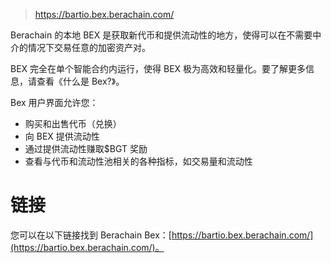 > https://bartio.bex.berachain.com/

Berachain 的本地 BEX 是获取新代币和提供流动性的地方，使得可以在不需要中介的情况下交易任意的加密资产对。

BEX 完全在单个智能合约内运行，使得 BEX 极为高效和轻量化。要了解更多信息，请查看《什么是 Bex?》。

Bex 用户界面允许您：

- 购买和出售代币（兑换）
- 向 BEX 提供流动性
- 通过提供流动性赚取$BGT 奖励
- 查看与代币和流动性池相关的各种指标，如交易量和流动性

# 链接

您可以在以下链接找到 Berachain Bex：[https://bartio.bex.berachain.com/](https://bartio.bex.berachain.com/)。
